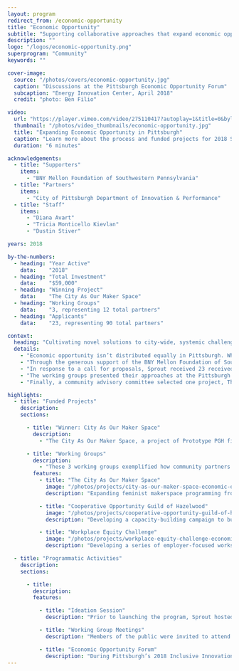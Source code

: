 ```yaml
---
layout: program
redirect_from: /economic-opportunity
title: "Economic Opportunity"
subtitle: "Supporting collaborative approaches that expand economic opportunity for all."
description: ""
logo: "/logos/economic-opportunity.png"
superprogram: "Community"
keywords: ""

cover-image:
  source: "/photos/covers/economic-opportunity.jpg"
  caption: "Discussions at the Pittsburgh Economic Opportunity Forum"
  subcaption: "Energy Innovation Center, April 2018"
  credit: "photo: Ben Filio"

video:
  url: "https://player.vimeo.com/video/275110417?autoplay=1&title=0&byline=0&portrait=0"
  thumbnail: "/photos/video_thumbnails/economic-opportunity.jpg"
  title: "Expanding Economic Opportunity in Pittsburgh"
  caption: "Learn more about the process and funded projects for 2018 Sprout Seed Award for Economic Opportunity."
  duration: "6 minutes"

acknowledgements:
  - title: "Supporters"
    items:
      - "BNY Mellon Foundation of Southwestern Pennsylvania"
  - title: "Partners"
    items:
      - "City of Pittsburgh Department of Innovation & Performance"
  - title: "Staff"
    items:
      - "Diana Avart"
      - "Tricia Monticello Kievlan"
      - "Dustin Stiver"

years: 2018

by-the-numbers:
  - heading: "Year Active"
    data:    "2018"
  - heading: "Total Investment"
    data:    "$59,000"
  - heading: "Winning Project"
    data:    "The City As Our Maker Space"
  - heading: "Working Groups"
    data:    "3, representing 12 total partners"
  - heading: "Applicants"
    data:    "23, representing 90 total partners"

context:
  heading: "Cultivating novel solutions to city-wide, systemic challenges"
  details:
    - "Economic opportunity isn’t distributed equally in Pittsburgh. While the region earns national acclaim for innovation and livability, the inclusiveness of Pittsburgh’s job growth lags far behind that of other American cities."
    - "Through the generous support of the BNY Mellon Foundation of Southwestern Pennsylvania, The Sprout Fund developed the 2018 Seed Award for Economic Opportunity in an effort to expand economic opportunity through new collaborative approaches that expand economic opportunity for all."
    - "In response to a call for proposals, Sprout received 23 received applications proposing collaborative activities among more than 90 local nonprofit and community organizations. From this diverse set of applications, 3 proposals best captured the spirit, intention, and opportunity of the program. These working groups then spent 2 months refining each of these approaches to create compelling opportunities for residents to contribute to the economic vitality of Pittsburgh and Allegheny County."
    - "The working groups presented their approaches at the Pittsburgh Economic Opportunity Forum, a public event that featured dynamic speakers and interactive activities to explore the state of economic opportunity in the region. A month later, the working groups submitted their refined approaches for consideration in a community-advised decision-making process that determined which group would receive funding support to implement their proposed project."
    - "Finally, a community advisory committee selected one project, The City As Our Maker Space, to receive full implementation support."

highlights:
  - title: "Funded Projects"
    description:
    sections:

      - title: "Winner: City As Our Maker Space"
        description:
          - "The City As Our Maker Space, a project of Prototype PGH fiscally sponsored by New Sun Rising, received $44,000 to conduct a 6-month program for low-income, marginalized women with a focus on women of color. This program specialized in literacy, wellness, and health, with the ultimate goal of supporting women to pursue careers in technology and creative entrepreneurship. The program was led by representatives from 5 partner organizations: Prototype PGH, Black Unicorn Library, A Piece of Mind, Ujamaa Collective, and Flower House."

      - title: "Working Groups"
        description:
          - "These 3 working groups exemplified how community partners can come together to expand economic opportunity in the region and better meet the needs of the communities they serve. Each group received $5,000 in funding to host a series of meetings to gather community feedback and refine their proposed approaches."
        features:
          - title: "The City As Our Maker Space"
            image: "/photos/projects/city-as-our-maker-space-economic-opportunity-working-group.jpg"
            description: "Expanding feminist makerspace programming from Bloomcraft in the neighborhoods of the Hill District, Wilkinsburg, and Allentown."

          - title: "Cooperative Opportunity Guild of Hazelwood"
            image: "/photos/projects/cooperative-opportunity-guild-of-hazelwood-economic-opportunity-working-group.jpg"
            description: "Developing a capacity-building campaign to build a cooperatively owned economic resource center in Hazelwood."

          - title: "Workplace Equity Challenge"
            image: "/photos/projects/workplace-equity-challenge-economic-opportunity-working-group.jpg"
            description: "Developing a series of employer-focused workshops to equip key staff with tangible skills for advancing equity in the workplace."

  - title: "Programmatic Activities"
    description:
    sections:

      - title:
        description:
        features:

          - title: "Ideation Session"
            description: "Prior to launching the program, Sprout hosted a community conversation and ideation session to explore how Pittsburghers already perceive and approach expanding economic opportunity. Eighteen people participated in the event, including a staffer from BNY Mellon and representatives from the Office of the Mayor, local nonprofits, corporations, and community groups."

          - title: "Working Group Meetings"
            description: "Members of the public were invited to attend working group meetings and help develop the three groups’ innovative, collaborative approaches to expanding economic opportunity in the region. Sprout designed a facilitation approach for these meetings and trained working group leaders on how to lead these conversations and incorporate community feedback into their ongoing work."

          - title: "Economic Opportunity Forum"
            description: "During Pittsburgh’s 2018 Inclusive Innovation Week, more than 120 people attended the Pittsburgh Economic Opportunity Forum. This free event featured dynamic speakers and engaging activities exploring local efforts to increase economic opportunity in the Pittsburgh region. Each working group presented brief remarks on their progress and collected audience feedback on their approach."
---
```

